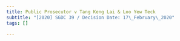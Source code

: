 ```yaml
---
title: Public Prosecutor v Tang Keng Lai & Loo Yew Teck
subtitle: "[2020] SGDC 39 / Decision Date: 17\_February\_2020"
tags: []

---
```

